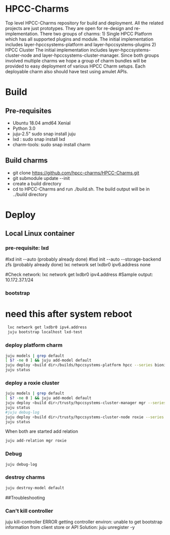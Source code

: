 # HPCC-Charms
Top level HPCC-Charms repository for build and deployment. All the related projects are just prototypes. They are open for re-design and re-implementation. There two groups of charms: 1) Single HPCC Platform which has all supported plugins and module. The initial implementation includes layer-hpccsystems-platform and layer-hpccsystems-plugins 2) HPCC Cluster The initial implementation includes layer-hpccsystems-cluster-node and layer-hpccsystems-cluster-manager. Since both groups involved multiple charms we hope a group of charm bundles will be provided to easy deployment of various HPCC Charm setups. Each deployable charm also should have test using amulet APIs.


# Build
##  Pre-requisites
- Ubuntu 18.04 amd64 Xenial
- Python 3.0
- juju-2.5" sudo snap install juju 
- lxd : sudo snap install lxd
- charm-tools: sudo snap install charm

## Build charms
- git clone https://github.com/hpcc-charms/HPCC-Charms.git
- git submodule update --init
- create a build directory
- cd to HPCC-Charms and run ./build.sh. The build output will be in ../build directory

# Deploy
## Local Linux container
### pre-requisite: lxd
#lxd init --auto (probably already done)
#lxd init --auto --storage-backend zfs (probably already done)
lxc network set lxdbr0 ipv6.address none

#Check network: lxc network get lxdbr0 ipv4.address
#Sample output: 10.172.37.1/24

### bootstrap
# need this after system reboot
```sh
 lxc network get lxdbr0 ipv4.address
 juju bootstrap localhost lxd-test
```
### deploy platform charm
```sh
juju models | grep default
[ $? -ne 0 ] && juju add-model default
juju deploy <build dir>/builds/hpccsystems-platform hpcc --series bionic
juju status
```

### deploy a roxie cluster
```sh
juju models | grep default
[ $? -ne 0 ] && juju add-model default
juju deploy <build dir>/trusty/hpccsystems-cluster-manager mgr --series trusty
juju status
#juju debug-log
juju deploy <build dir>/trusty/hpccsystems-cluster-node roxie --series trusty
juju status
```
When both are started add relation
```sh
juju add-relation mgr roxie
```

### Debug
```sh
juju debug-log
```


### destroy charms
```sh
juju destroy-model default
```


##Troubleshooting
### Can't kill controller
juju kill-controller <controller name>
ERROR getting controller environ: unable to get bootstrap information from client store or API
Solution: juju unregister -y <controller name>
